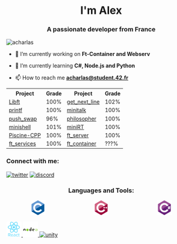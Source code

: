 <h1 align="center">I'm Alex</h1>
<h3 align="center">A passionate developer from France</h3>

<p align="left"> <img src="https://komarev.com/ghpvc/?username=acharlas&label=Profile%20views&color=ff8a20&style=flat" alt="acharlas" /> </p>

- 🔭 I’m currently working on **Ft-Container and Webserv**

- 🌱 I’m currently learning **C#, Node.js and Python**

- 📫 How to reach me **acharlas@student.42.fr**

 <table>
  <tr>
    <th>Project</th>
    <th>Grade</th>
    <th>Project</th>
    <th>Grade</th>
  </tr>
  <tr>
    <td>
     <a href="https://github.com/acharlas/42-Libft">
      <div style="height:100%;width:100%">
       Libft
      </div>
     </a>
   </td>
    <td>100%</td>
    <td>
     <a href="https://github.com/acharlas/42-get_next_line">
      <div style="height:100%;width:100%">
       get_next_line
      </div>
     </a>
   </td>
    <td>102%</td>
  </tr>
 
  <tr>
    <td>
     <a href="https://github.com/acharlas/42-ft_printf">
      <div style="height:100%;width:100%">
       printf
      </div>
     </a>
   </td>
    <td>100%</td>
    <td>
     <a href="https://github.com/acharlas/42-minitalk">
      <div style="height:100%;width:100%">
       minitalk
      </div>
     </a>
   </td>
    <td>100%</td>
  </tr>
 
 <tr>
    <td>
     <a href="https://github.com/acharlas/42-push_swap">
      <div style="height:100%;width:100%">
       push_swap
      </div>
     </a>
   </td>
    <td>96%</td>
    <td>
     <a href="https://github.com/acharlas/42-philosophers">
      <div style="height:100%;width:100%">
       philosopher
      </div>
     </a>
   </td>
    <td>100%</td>
  </tr>
 
 <tr>
    <td>
     <a href="https://github.com/acharlas/42-minishell">
      <div style="height:100%;width:100%">
       minishell
      </div>
     </a>
   </td>
    <td>101%</td>
    <td>
     <a href="https://github.com/acharlas/42-miniRT">
      <div style="height:100%;width:100%">
       miniRT
      </div>
     </a>
   </td>
    <td>100%</td>
  </tr>
 
 <tr>
    <td>
     <a href="https://github.com/acharlas/42-Piscine-Cpp">
      <div style="height:100%;width:100%">
       Piscine-CPP
      </div>
     </a>
   </td>
    <td>100%</td>
    <td>
     <a href="https://github.com/acharlas/42-ft_server">
      <div style="height:100%;width:100%">
       ft_server
      </div>
     </a>
   </td>
    <td>100%</td>
  </tr>
 
 <tr>
    <td>
     <a href="https://github.com/acharlas/42-ft_services">
      <div style="height:100%;width:100%">
       ft_services
      </div>
     </a>
   </td>
    <td>100%</td>
    <td>
     <a href="https://github.com/acharlas/42-ft_container">
      <div style="height:100%;width:100%">
       ft_container
      </div>
     </a>
   </td>
    <td>???%</td>
  </tr>
  
</table>



<h3 align="left">Connect with me:</h3>
<p align="left">
<a href="https://twitter.com/twitter" target="blank"><img align="center" src="https://raw.githubusercontent.com/rahuldkjain/github-profile-readme-generator/master/src/images/icons/Social/twitter.svg" alt="twitter" height="30" width="40" /></a>
<a href="https://discord.gg/discord" target="blank"><img align="center" src="https://raw.githubusercontent.com/rahuldkjain/github-profile-readme-generator/master/src/images/icons/Social/discord.svg" alt="discord" height="30" width="40" /></a>
</p>

<h3 align="center">Languages and Tools:</h3>


<p style="display: flex; justify-content: space-around">
 
  <a href="https://www.cprogramming.com/" target="_blank" rel="noreferrer"> 
    <img src="https://raw.githubusercontent.com/devicons/devicon/master/icons/c/c-original.svg" alt="c" width="40" height="40"/>
  </a> 
  <a href="https://www.w3schools.com/cpp/" target="_blank" rel="noreferrer"> 
    <img src="https://raw.githubusercontent.com/devicons/devicon/master/icons/cplusplus/cplusplus-original.svg" alt="cplusplus" width="40" height="40"/> 
  </a> 
  <a href="https://www.w3schools.com/cs/" target="_blank" rel="noreferrer"> 
   <img src="https://raw.githubusercontent.com/devicons/devicon/master/icons/csharp/csharp-original.svg" alt="csharp" width="40" height="40"/> 
  </a>

 
 
  </a> <a href="https://reactjs.org/" target="_blank" rel="noreferrer"> 
    <img src="https://raw.githubusercontent.com/devicons/devicon/master/icons/react/react-original-wordmark.svg" alt="react" width="40" height="40"/> 
  </a>
  <a href="https://nodejs.org" target="_blank" rel="noreferrer"> 
    <img src="https://raw.githubusercontent.com/devicons/devicon/master/icons/nodejs/nodejs-original-wordmark.svg" alt="nodejs" width="40" height="40"/> 
  </a>
  <a href="https://unity.com/" target="_blank" rel="noreferrer"> 
   <img src="https://www.vectorlogo.zone/logos/unity3d/unity3d-icon.svg" alt="unity" width="40" height="40"/> 
 </a>
 

</p>






  
  

